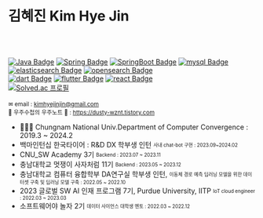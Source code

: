 
# 김혜진 Kim Hye Jin

</br>
<br>

[![Java Badge](https://img.shields.io/badge/Java-007396?style=flat-square&logo=Java&logoColor=white)](https://Java.info/)
[![Spring Badge](https://img.shields.io/badge/spring-6DB33F?style=flat-square&logo=Spring&logoColor=white)](https://www.Spring.org/)
[![SpringBoot Badge](https://img.shields.io/badge/springboot-6DB33F?style=flat-square&logo=Springboot&logoColor=white)](https://www.SpringBoot.org/)
[![mysql Badge](https://img.shields.io/badge/mysql-4479A1?style=flat-square&logo=mysql&logoColor=white)](https://mysql.org/)
[![elasticsearch Badge](https://img.shields.io/badge/elasticsearch-005571?style=flat-square&logo=elasticsearch&logoColor=white)](https://elasticsearch.org/)
[![opensearch Badge](https://img.shields.io/badge/opensearch-005EB8?style=flat-square&logo=opensearch&logoColor=white)](https://opensearch.org/)
<br>
[![dart Badge](https://img.shields.io/badge/dart-0175C2?style=flat-square&logo=dart&logoColor=white)](https://dart.org/)
[![flutter Badge](https://img.shields.io/badge/flutter-02569B?style=flat-square&logo=flutter&logoColor=white)](https://flutter.org/)
[![react Badge](https://img.shields.io/badge/react-61DAFB?style=flat-square&logo=react&logoColor=white)](https://react.org/)
<br>
[![Solved.ac
프로필](http://mazassumnida.wtf/api/mini/generate_badge?boj=hj001003)](https://github.com/mazassumnida/mazassumnida)
<br>
<br>
<sup>✉ email : kimhyejinjin@gmail.com</sup>
<br>
<sup>🌟 우주수첩의 우주노트 🌟 : https://dusty-wznt.tistory.com</sup> 
<br/>

- 👩🏻‍🎓 Chungnam National Univ.Department of Computer Convergence : 2019.3 ~ 2024.2
- 백마인턴십 한국타이어 : R&D DX 학부생 인턴 <sub><sup>사내 chat-bot 구현 : 2023.09~2024.02</sup></sub>
- CNU_SW Academy 3기  <sub><sup>Backend : 2023.07 ~ 2023.11</sup></sub><br>
- 충남대학교 멋쟁이 사자처럼 11기  <sub><sup>Backend : 2023.05 ~ 2023.12</sup></sub><br>
- 충남대학교 컴퓨터 융합학부 DA연구실 학부생 인턴, <sub><sup>이동체 경로 예측 딥러닝
모델을 위한 데이터셋 구축 및 딥러닝 모델 구축 : 2022.05 ~ 2022.10</sup></sub><br>
- 2023 글로벌 SW AI 인재 프로그램 7기, Purdue University, IITP <sub><sup>IoT cloud engineer : 2022.03 ~ 2023.03</sup></sub><br>
- 소프트웨어야 놀자 2기 <sub><sup>데이터 사이언스 대학생 멘토 : 2022.03 ~ 2022.12</sup></sub><br>

<br>
